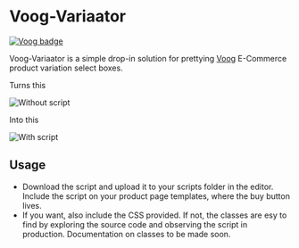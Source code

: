 # Voog-Variaator
[![Voog badge](https://img.shields.io/badge/Voog-voog.com-blue.svg)](https://voog.com)

Voog-Variaator is a simple drop-in solution for prettying [Voog](https://voog.com) E-Commerce product variation select boxes.

Turns this

![Without script](http://imgur.com/4RggEVv.png)

Into this

![With script](http://imgur.com/nrRcwVg.png)

## Usage

* Download the script and upload it to your scripts folder in the editor. Include the script on your product page templates, where the buy button lives.
* If you want, also include the CSS provided. If not, the classes are esy to find by exploring the source code and observing the script in production. Documentation on classes to be made soon.
